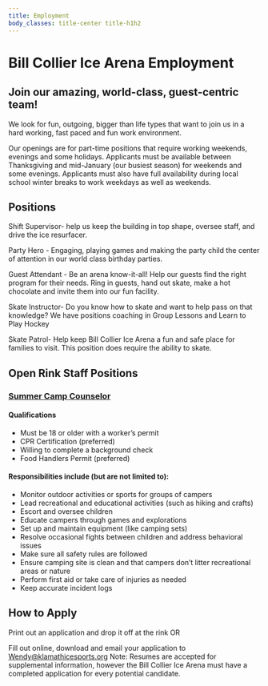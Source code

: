 ```yaml
---
title: Employment
body_classes: title-center title-h1h2
---
```


# Bill Collier Ice Arena Employment
## Join our amazing, world-class, guest-centric team!

We look for fun, outgoing, bigger than life types that want to join us in a hard working, fast paced and fun work environment. 

Our openings are for part-time positions that require working weekends, evenings and some holidays. Applicants must be available between Thanksgiving and mid-January (our busiest season) for weekends and some evenings. Applicants must also have full availability during local school winter breaks to work weekdays as well as weekends. 

## Positions

Shift Supervisor- help us keep the building in top shape, oversee staff, and drive the ice resurfacer.

Party Hero - Engaging, playing games and making the party child the center of attention in our world class birthday parties. 

Guest Attendant - Be an arena know-it-all! Help our guests find the right program for their needs. Ring in guests, hand out skate, make a hot chocolate and invite them into our fun facility.

Skate Instructor- Do you know how to skate and want to help pass on that knowledge? We have positions coaching in Group Lessons and Learn to Play Hockey  

Skate Patrol- Help keep Bill Collier Ice Arena a fun and safe place for families to visit. This position does require the ability to skate.

## Open Rink Staff Positions

### <u>Summer Camp Counselor</u>

#### Qualifications
- Must be 18 or older with a worker’s permit
- CPR Certification (preferred)
- Willing to complete a background check
- Food Handlers Permit (preferred) 

#### Responsibilities include (but are not limited to):
- Monitor outdoor activities or sports for groups of campers
- Lead recreational and educational activities (such as hiking and crafts)
- Escort and oversee children
- Educate campers through games and explorations
- Set up and maintain equipment (like camping sets)
- Resolve occasional fights between children and address behavioral issues
- Make sure all safety rules are followed
- Ensure camping site is clean and that campers don’t litter recreational areas or nature
- Perform first aid or take care of injuries as needed
- Keep accurate incident logs

## How to Apply

Print out an application and drop it off at the rink 
OR

Fill out online, download and email your application to Wendy@klamathicesports.org
Note: Resumes are accepted for supplemental information, however the Bill Collier Ice Arena must have a completed application for every potential candidate.
